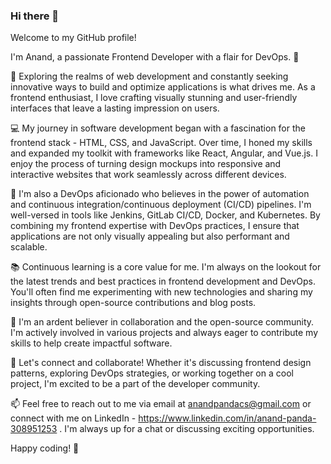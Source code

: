 ### Hi there 👋

Welcome to my GitHub profile!

 I'm Anand, a passionate Frontend Developer with a flair for DevOps. 🚀

🔭 Exploring the realms of web development and constantly seeking innovative ways to build and optimize applications is what drives me. As a frontend enthusiast, I love crafting visually stunning and user-friendly interfaces that leave a lasting impression on users.

💻 My journey in software development began with a fascination for the frontend stack - HTML, CSS, and JavaScript. Over time, I honed my skills and expanded my toolkit with frameworks like React, Angular, and Vue.js. I enjoy the process of turning design mockups into responsive and interactive websites that work seamlessly across different devices.

🔧 I'm also a DevOps aficionado who believes in the power of automation and continuous integration/continuous deployment (CI/CD) pipelines. I'm well-versed in tools like Jenkins, GitLab CI/CD, Docker, and Kubernetes. By combining my frontend expertise with DevOps practices, I ensure that applications are not only visually appealing but also performant and scalable.

📚 Continuous learning is a core value for me. I'm always on the lookout for the latest trends and best practices in frontend development and DevOps. You'll often find me experimenting with new technologies and sharing my insights through open-source contributions and blog posts.

🌟 I'm an ardent believer in collaboration and the open-source community. I'm actively involved in various projects and always eager to contribute my skills to help create impactful software.

🎯 Let's connect and collaborate! Whether it's discussing frontend design patterns, exploring DevOps strategies, or working together on a cool project, I'm excited to be a part of the developer community.

📫 Feel free to reach out to me via email at anandpandacs@gmail.com or connect with me on LinkedIn - https://www.linkedin.com/in/anand-panda-308951253 . I'm always up for a chat or discussing exciting opportunities.

Happy coding! 🚀

<!--
**andycodes3/andycodes3** is a ✨ _special_ ✨ repository because its `README.md` (this file) appears on your GitHub profile.

Here are some ideas to get you started:

- 🔭 I’m currently working on ...
- 🌱 I’m currently learning ...
- 👯 I’m looking to collaborate on ...
- 🤔 I’m looking for help with ...
- 💬 Ask me about ...
- 📫 How to reach me: ...
- 
-->
